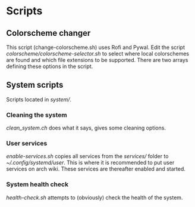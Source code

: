 # Scripts

## Colorscheme changer
This script (change-colorscheme.sh) uses Rofi and Pywal. 
Edit the script *colorscheme/colorscheme-selector.sh* to select where local colorschemes are found and which file extensions to be supported. 
There are two arrays defining these options in the script.

## System scripts
Scripts located in *system/*.

### Cleaning the system
*clean_system.ch* does what it says, gives some cleaning options.

### User services
*enable-services.sh* copies all services from the *services/* folder to *~/.config/systemd/user*.
This is where it is recommended to put user services on arch wiki.
These services are thereafter enabled and started.

### System health check
*health-check.sh* attempts to (obviously) check the health of the system.
